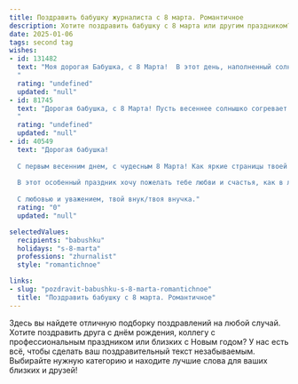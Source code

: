 ```yaml
---
title: Поздравить бабушку журналиста с 8 марта. Романтичное
description: Хотите поздравить бабушку с 8 марта или другим праздником? Наш ИИ создаст незабываемое поздравление, а вы обязательно выделитесь среди других.  
date: 2025-01-06
tags: second tag
wishes:
- id: 131482
  text: "Моя дорогая Бабушка, с 8 Марта!  В этот день, наполненный солнцем и весной, я хочу выразить тебе свою безграничную любовь и восхищение.  Твоя жизнь – это целая история, написанная ярким пером талантливого журналиста, полной интересных событий, мудрости и нежности.  Пусть каждый твой день будет таким же прекрасным и светлым, как распускающиеся весенние цветы, пусть  сердце твоё всегда будет полно радости и спокойствия.  Ты – самый драгоценный человек в моей жизни, и я бесконечно благодарна судьбе за то, что ты есть!
  "
  rating: "undefined"
  updated: "null"
- id: 81745
  text: "Дорогая бабушка, с 8 Марта! Пусть весеннее солнышко согревает тебя теплом, а мир вокруг сияет яркими красками, как твоя душа. Желаю тебе неисчерпаемой энергии, вдохновения, радости и, конечно же,  неиссякаемого запаса интересных историй, которые ты так мастерски умеешь рассказывать. Ты — настоящий журналист, чьи слова всегда актуальны и трогают сердца. Спасибо за все! 💕
  "
  rating: "undefined"
  updated: "null"
- id: 40549
  text: "Дорогая бабушка!
  
  С первым весенним днем, с чудесным 8 Марта! Как яркие страницы твоей жизни, так и твои слова, написанные с любовью, вдохновляют и согревают души. Ты — настоящий мастер журналистики, способный придавать словам волшебство и делать из простого — необычное.
  
  В этот особенный праздник хочу пожелать тебе любви и счастья, как в лучших романах, здоровья, как в доброй сказке, и вдохновения, способного разжечь огонь в сердцах людей. Пусть каждый день станет новой главой твоего удивительного рассказа, наполненного яркими эмоциями и незабываемыми моментами.
  
  С любовью и уважением, твой внук/твоя внучка."
  rating: "0"
  updated: "null"

selectedValues:
  recipients: "babushku"
  holidays: "s-8-marta"
  professions: "zhurnalist"
  style: "romantichnoe"

links:
- slug: "pozdravit-babushku-s-8-marta-romantichnoe"
  title: "Поздравить бабушку с 8 марта. Романтичное"
---
```


Здесь вы найдете отличную подборку поздравлений на любой случай. 
Хотите поздравить друга с днём рождения, коллегу с профессиональным праздником или близких с Новым годом? У нас есть всё, чтобы сделать ваш поздравительный текст незабываемым. Выбирайте нужную категорию и находите лучшие слова для ваших близких и друзей!
